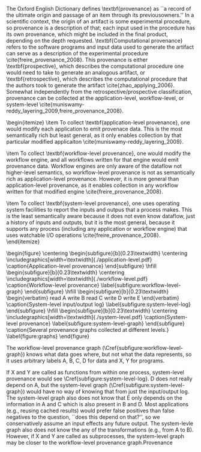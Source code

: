 The Oxford English Dictionary defines \textbf{provenance} as ``a record of the ultimate origin and passage of an item through its previousowners.''
In a scientific context, the origin of an artifact is some experimental procedure, so provenance is a description of that;
each input used in the procedure has its own provenance, which might be included in the final product, depending on the depth requested.
\textbf{Computational provenance} refers to the software programs and input data used to generate the artifact can serve as a description of the experimental procedure \cite{freire_provenance_2008}.
This provenance is either \textbf{prospective}, which describes the computational procedure one would need to take to generate an analogous artifact, or \textbf{retrospective}, which describes the computational procedure that the authors took to generate the artifact \cite{zhao_applying_2006}.
Somewhat independently from the retrospective/prospective classification, provenance can be collected at the application-level, workflow-level, or system-level \cite{muniswamy-reddy_layering_2009,freire_provenance_2008}.

\begin{itemize}
\item
To collect \textbf{application-level provenance}, one would modify each application to emit provenace data.
This is the most semantically rich but least general, as it only enables collection by that particular modified applicaiton \cite{muniswamy-reddy_layering_2009}.

\item To collect \textbf{workflow-level provenance}, one would modify the workflow engine, and all workflows written for that engine would emit provenance data.
Workflow engines are only aware of the dataflow not higher-level semantics, so workflow-level provenance is not as semantically rich as application-level provenance.
However, it is more general than application-level provenance, as it enables collection in any workflow written for that modified engine \cite{freire_provenance_2008}.

\item
To collect \textbf{system-level provenance}, one uses operating system facilities to report the inputs and outpus that a process makes.
This is the least semantically aware because it does not even know dataflow, just a history of inputs and outputs, but it is the most general, because it supports any process (including any application or workflow engine) that uses watchable I/O operations \cite{freire_provenance_2008}.
\end{itemize}

\begin{figure}
\centering
\begin{subfigure}[b]{0.23\textwidth}
\centering
\includegraphics[width=\textwidth]{./application-level.pdf}
\caption{Application-level provenance}
\end{subfigure}
\hfill
\begin{subfigure}[b]{0.23\textwidth}
\centering
\includegraphics[width=\textwidth]{./workflow-level.pdf}
\caption{Workflow-level provenance}
\label{subfigure:workflow-level-graph}
\end{subfigure}
\hfill
\begin{subfigure}[b]{0.23\textwidth}
\begin{verbatim}
read A
write B
read C
write D
write E
\end{verbatim}
\caption{System-level input/output log}
\label{subfigure:system-level-log}
\end{subfigure}
\hfill
\begin{subfigure}[b]{0.23\textwidth}
\centering
\includegraphics[width=\textwidth]{./system-level.pdf}
\caption{System-level provenance}
\label{subfigure:system-level-graph}
\end{subfigure}
\caption{Several provenance graphs collected at different levels.}
\label{figure:graphs}
\end{figure}

The workflow-level provenance graph (\Cref{subfigure:workflow-level-graph}) knows what data goes where, but not what the data represents, so it uses arbitrary labels A, B, C, D for data and X, Y for programs.

If X and Y are called as functions from within one process, system-level provenance would see \Cref{subfigure:system-level-log}.
D does not really depend on A, but the system-level graph (\Cref{subfigure:system-level-graph}) would have no way of knowing that from just the input/output log.
The system-level graph also does not know that E only depends on the information in A and C which is also present in B and D.
Most applications (e.g., reusing cached results) would prefer false positives than false negatives to the question, ``does this depend on that?'', so we conservatively assume an input effects any future output.
The system-levle graph also does not know the any of the transformations (e.g., from A to B).
However, if X and Y are called as subprocesses, the system-level graph may be closer to the workflow-level provenance graph.Provenance
